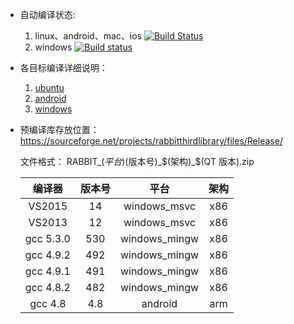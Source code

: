 * 自动编译状态: 
    1. linux、android、mac、ios [![Build Status](https://travis-ci.org/KangLin/RabbitThirdLibrary.svg)](https://travis-ci.org/KangLin/RabbitThirdLibrary)
    2. windows [![Build status](https://ci.appveyor.com/api/projects/status/avr0nsghpb87ddnf?svg=true)](https://ci.appveyor.com/project/KangLin/rabbitthirdlibrary)

* 各目标编译详细说明：
    1. [ubuntu](INSTALL_UBUNTU.md)
    2. [android](INSTALL_ANDROID.md)
    3. [windows](INSTALL_WINDOWS.md)

* 预编译库存放位置：
  https://sourceforge.net/projects/rabbitthirdlibrary/files/Release/
  
  文件格式： RABBIT_$(平台)$(版本号)_$(架构)_$(QT 版本).zip
  
  |编译器|版本号|平台|架构|
  |:--:|:--:|:--:|:--:|
  |VS2015|14|windows_msvc|x86|
  |VS2013|12|windows_msvc|x86|
  |gcc 5.3.0|530|windows_mingw|x86|
  |gcc 4.9.2|492|windows_mingw|x86|
  |gcc 4.9.1|491|windows_mingw|x86|
  |gcc 4.8.2|482|windows_mingw|x86|
  |gcc 4.8|4.8|android|arm|
